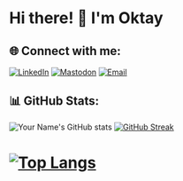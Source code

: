 # Hi there! 👋 I'm Oktay

## 🌐 Connect with me:
[![LinkedIn](https://img.shields.io/badge/-LinkedIn-0077B5?style=for-the-badge&logo=linkedin&logoColor=white)](https://www.linkedin.com/in/oalizada/)
[![Mastodon](https://img.shields.io/badge/-Mastodon-1DA1F2?style=for-the-badge&logo=mastodon&logoColor=white)](https://mastodon.social/@oktant)
[![Email](https://img.shields.io/badge/-Email-D14836?style=for-the-badge&logo=gmail&logoColor=white)](mailto:dev@alizada.net)

## 📊 GitHub Stats:
![Your Name's GitHub stats](https://github-readme-stats-chi-eight-36.vercel.app/api?username=oktant&show_icons=true&theme=chartreuse-dark)
[![GitHub Streak](http://github-readme-streak-stats.herokuapp.com?user=oktant&theme=chartreuse-dark&background=000000)](https://git.io/streak-stats)
# [![Top Langs](https://github-readme-stats-chi-eight-36.vercel.app/api/top-langs/?username=oktant&layout=compact&theme=chartreuse-dark&hide=elixir,javascript,css,html,typescript,scss)](https://github.com/oktant/github-readme-stats)

